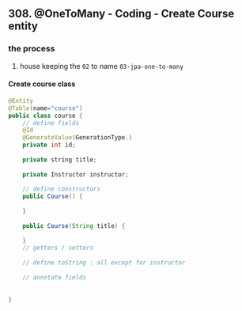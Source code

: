 ## 308. @OneToMany - Coding - Create Course entity

### the process 
1. house keeping the `02` to name `03-jpa-one-to-many`


#### Create course class 
```java
@Entity
@Table(name="course")
public class course {
    // define fields 
    @Id 
    @GenerateValue(GenerationType.)
    private int id; 
    
    private string title; 
    
    private Instructor instructor;
    
    // define constructors 
    public Course() {
        
    }
    
    public Course(String title) {
        
    }
    // getters / setters 
    
    // define toString : all except for instructor 
    
    // annotate fields 
    
    
}
```